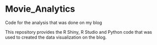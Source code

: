 # Movie_Analytics
Code for the analysis that was done on my blog

This repository provides the R Shiny, R Studio and Python code that was used to created the data visualization on the blog.
